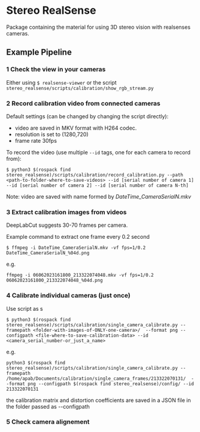 # Stereo RealSense

Package containing the material for using 3D stereo vision with realsenses cameras.

## Example Pipeline

### 1 Check the view in your cameras

Either using ```$ realsense-viewer``` or the script ```stereo_realsense/scripts/calibration/show_rgb_stream.py```

### 2 Record calibration video from connected cameras

Default settings (can be changed by changing the script directly):

- video are saved in MKV format with H264 codec.
- resolution is set to (1280,720)
- frame rate 30fps

To record the video (use multiple ```--id``` tags, one for each camera to record from):

```console
$ python3 $(rospack find stereo_realsense)/scripts/calibration/record_calibration.py --path <path-to-folder-where-to-save-videos> --id [serial number of camera 1] --id [serial number of camera 2] --id [serial number of camera N-th]
```

Note: video are saved with name formed by *DateTime_CameraSerialN.mkv*

### 3 Extract calibration images from videos

DeepLabCut suggests 30-70 frames per camera.

Example command to extract one frame every 0.2 second

```console
$ ffmpeg -i DateTime_CameraSerialN.mkv -vf fps=1/0.2 DateTime_CameraSerialN_%04d.png
```

e.g.

```console
ffmpeg -i 06062023161800_213322074048.mkv -vf fps=1/0.2 06062023161800_213322074048_%04d.png
```

### 4 Calibrate individual cameras (just once)

Use script as s
```console
$ python3 $(rospack find stereo_realsense)/scripts/calibration/single_camera_calibrate.py --framepath <folder-with-images-of-ONLY-one-camera>/  --format png --configpath <file-where-to-save-calibration-data> --id <camera_serial_number-or_just_a_name>
```
e.g.
```console
python3 $(rospack find stereo_realsense)/scripts/calibration/single_camera_calibrate.py --framepath /home/apab/Documents/calibration/single_camera_frames/213322070131/  --format png --configpath $(rospack find stereo_realsense)/config/ --id 213322070131
```
the calibration matrix and distortion coefficients are saved in a JSON file in the folder passed as --configpath

### 5 Check camera alignement
